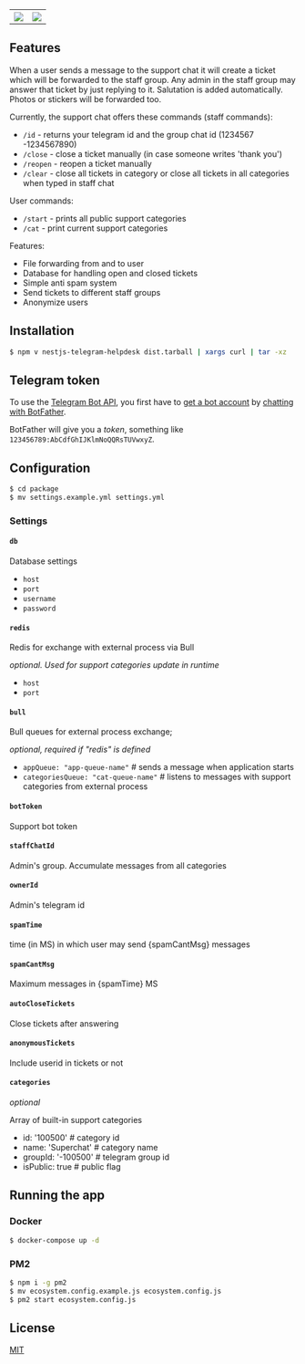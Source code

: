 <table>
<tr>
<th><img src="https://artx.ru/sites/default/files/telegram-support/user.jpg" /></th>
<th><img src="https://artx.ru/sites/default/files/telegram-support/staff.jpg" /></th>
</tr>
</table>


## Features

When a user sends a message to the support chat it will create a ticket which will be forwarded to the staff group. Any admin in the staff group may answer that ticket by just replying to it. Salutation is added automatically. Photos or stickers will be forwarded too.

Currently, the support chat offers these commands (staff commands):
* `/id` - returns your telegram id and the group chat id (1234567 -1234567890)
* `/close` - close a ticket manually (in case someone writes 'thank you')
* `/reopen` - reopen a ticket manually
* `/clear` - close all tickets in category or close all tickets in all categories when typed in staff chat

User commands:
* `/start` - prints all public support categories
* `/cat` - print current support categories

Features:
* File forwarding from and to user
* Database for handling open and closed tickets
* Simple anti spam system
* Send tickets to different staff groups
* Anonymize users

## Installation

```bash
$ npm v nestjs-telegram-helpdesk dist.tarball | xargs curl | tar -xz
```

## Telegram token

To use the [Telegram Bot API](https://core.telegram.org/bots/api),
you first have to [get a bot account](https://core.telegram.org/bots)
by [chatting with BotFather](https://core.telegram.org/bots#6-botfather).

BotFather will give you a *token*, something like `123456789:AbCdfGhIJKlmNoQQRsTUVwxyZ`.

## Configuration

```bash
$ cd package
$ mv settings.example.yml settings.yml
```

### Settings

#### `db`
Database settings

- `host`
- `port`
- `username`
- `password`

#### `redis`
Redis for exchange with external process via Bull

_optional. Used for support categories update in runtime_  
- `host`
- `port`

#### `bull`
Bull queues for external process exchange;

_optional, required if "redis" is defined_

- `appQueue: "app-queue-name"` # sends a message when application starts
- `categoriesQueue: "cat-queue-name"` # listens to messages with support categories from external process

#### `botToken`
Support bot token

#### `staffChatId`
Admin's group. Accumulate messages from all categories

#### `ownerId`
Admin's telegram id

#### `spamTime`
time (in MS) in which user may send {spamCantMsg} messages

#### `spamCantMsg`
Maximum messages in {spamTime} MS

#### `autoCloseTickets`
Close tickets after answering

#### `anonymousTickets`
Include userid in tickets or not

#### `categories`
_optional_

Array of built-in support categories

- id: '100500' # category id
- name: 'Superchat' # category name
- groupId: '-100500' # telegram group id
- isPublic: true # public flag

## Running the app

### Docker
```bash
$ docker-compose up -d
```

### PM2
```bash
$ npm i -g pm2
$ mv ecosystem.config.example.js ecosystem.config.js
$ pm2 start ecosystem.config.js
```


## License

[MIT](LICENSE)
